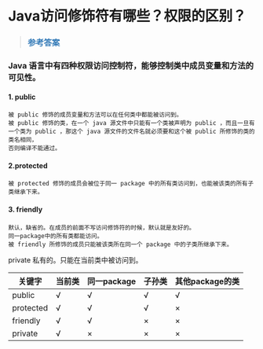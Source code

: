 # Java访问修饰符有哪些？权限的区别？

> ### <font color=#337AB7 > 参考答案</font> 

### Java 语言中有四种权限访问控制符，能够控制类中成员变量和方法的可见性。

#### 1. public

    被 public 修饰的成员变量和方法可以在任何类中都能被访问到。
    被 public 修饰的类，在一个 java 源文件中只能有一个类被声明为 public ，而且一旦有一个类为 public ，那这个 java 源文件的文件名就必须要和这个被 public 所修饰的类的类名相同，
    否则编译不能通过。

#### 2.protected
    被 protected 修饰的成员会被位于同一 package 中的所有类访问到，也能被该类的所有子类继承下来。

#### 3. friendly
    默认，缺省的。在成员的前面不写访问修饰符的时候，默认就是友好的。
    同一package中的所有类都能访问。
    被 friendly 所修饰的成员只能被该类所在同一个 package 中的子类所继承下来。
    

private
    私有的。只能在当前类中被访问到。

| 关键字 | 当前类 | 同一package | 子孙类 | 其他package的类 |
| --- | --- | --- | --- | --- |
|public|√|√|√|√|
|protected|√|√|√|×|
|friendly|√|√|×|×|
|private|√|×|×|×|

 



